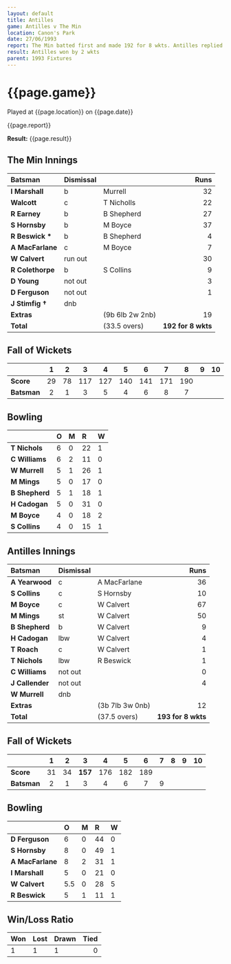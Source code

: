 ```yaml
---
layout: default
title: Antilles
game: Antilles v The Min
location: Canon's Park
date: 27/06/1993
report: The Min batted first and made 192 for 8 wkts. Antilles replied with 193 for 8 wkts
result: Antilles won by 2 wkts
parent: 1993 Fixtures
---
```


# {{page.game}}

Played at {{page.location}} on {{page.date}}

{{page.report}}

**Result:** {{page.result}}

## The Min Innings

| Batsman | Dismissal |  | Runs |
|:---|:---|---|---:|
| **I Marshall** | b | Murrell | 32 | 
| **Walcott** | c | T Nicholls | 22 | 
| **R Earney** | b | B Shepherd | 27 | 
| **S Hornsby** | b | M Boyce | 37 | 
| **R Beswick &#42;** | b | B Shepherd | 4 | 
| **A MacFarlane** | c | M Boyce | 7 | 
| **W Calvert** | run out |  | 30 | 
| **R Colethorpe** | b | S Collins | 9 | 
| **D Young** | not out |  | 3 | 
| **D Ferguson** | not out |  | 1 | 
| **J Stimfig &#8224;** | dnb |  |  | 
| **Extras** | | (9b 6lb 2w 2nb) | 19 | 
| **Total** | | (33.5 overs) | **192 for 8 wkts** | 

## Fall of Wickets

| | 1 | 2 | 3 | 4 | 5 | 6 | 7 | 8 | 9 | 10 |
|---|:---:|:---:|:---:|:---:|:---:|:---:|:---:|:---:|:---:|:---:|
| **Score** | 29 | 78 | 117 | 127 | 140 | 141 | 171 | 190 |  |  |
| **Batsman** | 2 | 1 | 3 | 5 | 4 | 6 | 8 | 7 |  |  |

## Bowling

| | O | M | R | W |
|---|:---|:---|:---|:---|
| **T Nichols** | 6 | 0 | 22 | 1 |
| **C Williams** | 6 | 2 | 11 | 0 |
| **W Murrell** | 5 | 1 | 26 | 1 |
| **M Mings** | 5 | 0 | 17 | 0 |
| **B Shepherd** | 5 | 1 | 18 | 1 |
| **H Cadogan** | 5 | 0 | 31 | 0 |
| **M Boyce** | 4 | 0 | 18 | 2 |
| **S Collins** | 4 | 0 | 15 | 1 |

## Antilles Innings

| Batsman | Dismissal |  | Runs |
|:---|:---|---|---:|
| **A Yearwood** | c | A MacFarlane | 36 |
| **S Collins** | c | S Hornsby | 10 |
| **M Boyce** | c | W Calvert | 67 |
| **M Mings** | st | W Calvert | 50 |
| **B Shepherd** | b | W Calvert | 9 |
| **H Cadogan** | lbw | W Calvert | 4 |
| **T Roach** | c | W Calvert | 1 |
| **T Nichols** | lbw | R Beswick | 1 |
| **C Williams** | not out |  | 0 |
| **J Callender** | not out |  | 4 |
| **W Murrell** | dnb |  |  |
| **Extras** | | (3b 7lb 3w 0nb) | 12 | 
| **Total** | | (37.5 overs) | **193 for 8 wkts** | 

## Fall of Wickets

| | 1 | 2 | 3 | 4 | 5 | 6 | 7 | 8 | 9 | 10 |
|---|:---:|:---:|:---:|:---:|:---:|:---:|:---:|:---:|:---:|:---:|
| **Score** | 31 | 34 | **157** | 176 | 182 | 189 |  |  |  |  |
| **Batsman** | 2 | 1 | 3 | 4 | 6 | 7 | 9 |  |  |  |

## Bowling

| | O | M | R | W |
|---|:---|:---|:---|:---|
| **D Ferguson** | 6 | 0 | 44 | 0 |
| **S Hornsby** | 8 | 0 | 49 | 1 |
| **A MacFarlane** | 8 | 2 | 31 | 1 |
| **I Marshall** | 5 | 0 | 21 | 0 |
| **W Calvert** | 5.5 | 0 | 28 | 5 |
| **R Beswick** | 5 | 1 | 11 | 1 |

## Win/Loss Ratio

| Won | Lost | Drawn | Tied |
|:---|:---|:---|---:|
| 1 | 1 | 1 | 0 |
